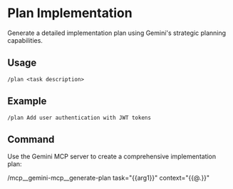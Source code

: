 # Plan Implementation

Generate a detailed implementation plan using Gemini's strategic planning capabilities.

## Usage
`/plan <task description>`

## Example
`/plan Add user authentication with JWT tokens`

## Command
Use the Gemini MCP server to create a comprehensive implementation plan:

/mcp__gemini-mcp__generate-plan task="{{arg1}}" context="{{@.}}"